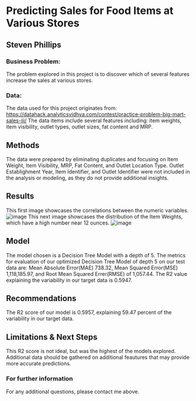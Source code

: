 # Predicting Sales for Food Items at Various Stores
## Steven Phillips
### Business Problem:
The problem explored in this project is to discover which of several features increase the sales at various stores.
### Data:
The data used for this project originates from:
https://datahack.analyticsvidhya.com/contest/practice-problem-big-mart-sales-iii/
The data items include several features including: item weights, item visibility, outlet types, outlet sizes, fat content and MRP.
## Methods
The data were prepared by eliminating duplicates and focusing on Item Weight, Item Visibility, MRP, Fat Content, and Outlet Location Type.  Outlet Establighment Year, Item Identifier, and Outlet Identifier were not included in the analysis or modeling, as they do not provide additional insights.
## Results 
This first image showcases the correlations between the numeric variables.
![image](https://user-images.githubusercontent.com/113748627/197235260-0b79b8f4-9f22-402d-9a50-14910e556440.png)
This next image showcases the distribution of the Item Weights, which have a high number near 12 ounces.
![image](https://user-images.githubusercontent.com/113748627/197235403-b45cc51e-cf7c-4977-bdf5-857b5d29df2d.png)

## Model
The model chosen is a Decision Tree Model with a depth of 5.
The metrics for evaluation of our optimized Decision Tree Model of depth 5 on our test data are: Mean Absolute Error(MAE) 738.32, Mean Squared Error(MSE) 1,118,185.97, and Root Mean Squared Errer(RMSE) of 1,057.44. The R2 value explaining the variability in our target data is 0.5947.
## Recommendations
The R2 score of our model is 0.5957, explaining 59.47 percent of the variability in our target data.
## Limitations & Next Steps
This R2 score is not ideal, but was the highest of the models explored.  Additional data should be gathered on additional feautures that may provide more accurate predictions.
### For further information
For any additional questions, please contact me above.
